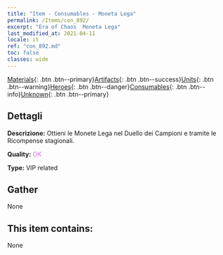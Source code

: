 ```yaml
---
title: "Item - Consumables - Moneta Lega"
permalink: /Items/con_892/
excerpt: "Era of Chaos  Moneta Lega"
last_modified_at: 2021-04-11
locale: it
ref: "con_892.md"
toc: false
classes: wide
---
```

 [Materials](/it/Items/){: .btn .btn--primary}[Artifacts](/it/Items/Artifacts/){: .btn .btn--success}[Units](/it/Items/Units/){: .btn .btn--warning}[Heroes](/it/Items/Heroes/){: .btn .btn--danger}[Consumables](/it/Items/Consumables/){: .btn .btn--info}[Unknown](/it/Items/Unknown/){: .btn .btn--primary}

## Dettagli
 **Descrizione:** Ottieni le Monete Lega nel Duello dei Campioni e tramite le Ricompense stagionali.

 **Quality:** <span style="color: #DA70D6">OK</span>

 **Type:** VIP related

## Gather

  None

## This item contains:

  None

